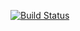 
[![Build Status](https://travis-ci.org/rastamalik/test-ansible-role-with-travis.svg?branch=master)](https://travis-ci.org/rastamalik/test-ansible-role-with-travis)



